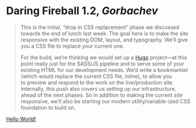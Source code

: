 # Daring Fireball 1.2, *Gorbachev*

> This is the initial, “drop in CSS replacement” phase we discussed towards the end of lunch last week. The goal here is to make the site responsive with the existing DOM, layout, and typography. We’ll give you a CSS file to replace your current one.
>
> For the build, we’re thinking we would set up a [Hugo](https://gohugo.io/) project—at this point really just for the SASS/JS pipeline and to serve some of your existing HTML for our development needs. We’d write a bookmarklet (which would replace the current CSS file, inline), to allow you to preview and respond to the work on the live/production site. Internally, this push also covers us setting up our infrastructure, ahead of the next phases. So in addition to making the current site responsive, we’ll also be starting our modern utility/variable-ized CSS foundation to build on.


[Hello World!](javascript%3A%28function%28%29%7Blet%20e%3Ddocument.createElement%28%27script%27%29%3Be.src%3D%27https%3A%2F%2Fmfehrenbach.github.io%2Fgorbachev%2Freplacement.js%27%2Cdocument.head.appendChild%28e%29%7D%29%28%29)

